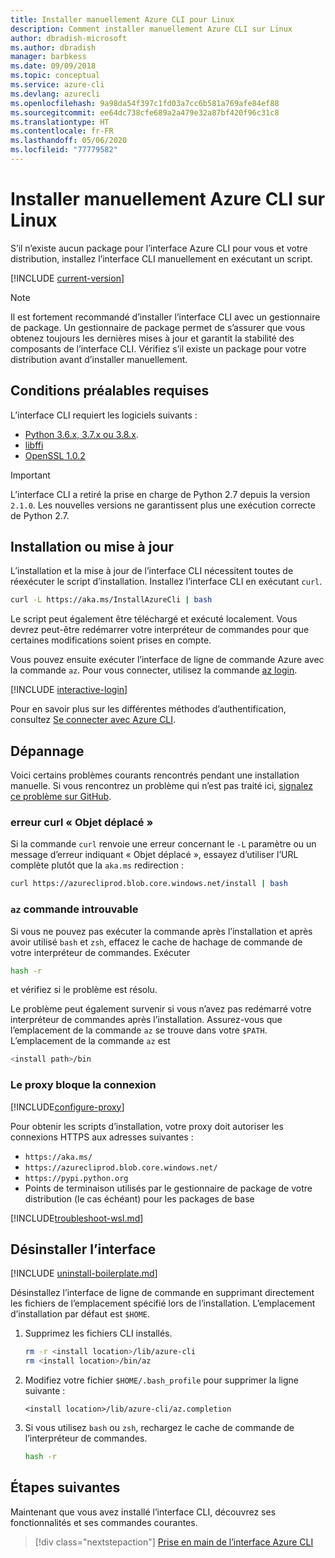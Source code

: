 ```yaml
---
title: Installer manuellement Azure CLI pour Linux
description: Comment installer manuellement Azure CLI sur Linux
author: dbradish-microsoft
ms.author: dbradish
manager: barbkess
ms.date: 09/09/2018
ms.topic: conceptual
ms.service: azure-cli
ms.devlang: azurecli
ms.openlocfilehash: 9a98da54f397c1fd03a7cc6b581a769afe84ef88
ms.sourcegitcommit: ee64dc738cfe689a2a479e32a87bf420f96c31c8
ms.translationtype: HT
ms.contentlocale: fr-FR
ms.lasthandoff: 05/06/2020
ms.locfileid: "77779582"
---
```

# <a name="install-azure-cli-on-linux-manually"></a>Installer manuellement Azure CLI sur Linux

S’il n’existe aucun package pour l’interface Azure CLI pour vous et votre distribution, installez l’interface CLI manuellement en exécutant un script.

[!INCLUDE [current-version](includes/current-version.md)]

> [!NOTE]
> Il est fortement recommandé d’installer l’interface CLI avec un gestionnaire de package. Un gestionnaire de package permet de s’assurer que vous obtenez toujours les dernières mises à jour et garantit la stabilité des composants de l’interface CLI. Vérifiez s’il existe un package pour votre distribution avant d’installer manuellement.

## <a name="prerequisites"></a>Conditions préalables requises

L’interface CLI requiert les logiciels suivants :

* [Python 3.6.x, 3.7.x ou 3.8.x](https://www.python.org/downloads/). 
* [libffi](https://sourceware.org/libffi/)
* [OpenSSL 1.0.2](https://www.openssl.org/source/)

> [!IMPORTANT]
>
> L’interface CLI a retiré la prise en charge de Python 2.7 depuis la version `2.1.0`. Les nouvelles versions ne garantissent plus une exécution correcte de Python 2.7.

## <a name="install-or-update"></a>Installation ou mise à jour

L’installation et la mise à jour de l’interface CLI nécessitent toutes de réexécuter le script d’installation. Installez l’interface CLI en exécutant `curl`.

```bash
curl -L https://aka.ms/InstallAzureCli | bash
```

Le script peut également être téléchargé et exécuté localement. Vous devrez peut-être redémarrer votre interpréteur de commandes pour que certaines modifications soient prises en compte.

Vous pouvez ensuite exécuter l’interface de ligne de commande Azure avec la commande `az`. Pour vous connecter, utilisez la commande [az login](/cli/azure/reference-index#az-login).

[!INCLUDE [interactive-login](includes/interactive-login.md)]

Pour en savoir plus sur les différentes méthodes d’authentification, consultez [Se connecter avec Azure CLI](authenticate-azure-cli.md).

## <a name="troubleshooting"></a>Dépannage

Voici certains problèmes courants rencontrés pendant une installation manuelle. Si vous rencontrez un problème qui n’est pas traité ici, [signalez ce problème sur GitHub](https://github.com/Azure/azure-cli/issues).

### <a name="curl-object-moved-error"></a>erreur curl « Objet déplacé »

Si la commande `curl` renvoie une erreur concernant le `-L` paramètre ou un message d’erreur indiquant « Objet déplacé », essayez d’utiliser l’URL complète plutôt que la `aka.ms` redirection :

```bash
curl https://azurecliprod.blob.core.windows.net/install | bash
```

### <a name="az-command-not-found"></a>`az` commande introuvable

Si vous ne pouvez pas exécuter la commande après l’installation et après avoir utilisé `bash` et `zsh`, effacez le cache de hachage de commande de votre interpréteur de commandes. Exécuter

```bash
hash -r
```

et vérifiez si le problème est résolu.

Le problème peut également survenir si vous n’avez pas redémarré votre interpréteur de commandes après l’installation. Assurez-vous que l’emplacement de la commande `az` se trouve dans votre `$PATH`. L’emplacement de la commande `az` est

```bash
<install path>/bin
```

### <a name="proxy-blocks-connection"></a>Le proxy bloque la connexion

[!INCLUDE[configure-proxy](includes/configure-proxy.md)]

Pour obtenir les scripts d’installation, votre proxy doit autoriser les connexions HTTPS aux adresses suivantes :

* `https://aka.ms/`
* `https://azurecliprod.blob.core.windows.net/`
* `https://pypi.python.org`
* Points de terminaison utilisés par le gestionnaire de package de votre distribution (le cas échéant) pour les packages de base

[!INCLUDE[troubleshoot-wsl.md](includes/troubleshoot-wsl.md)]

## <a name="uninstall"></a>Désinstaller l’interface

[!INCLUDE [uninstall-boilerplate.md](includes/uninstall-boilerplate.md)]

Désinstallez l’interface de ligne de commande en supprimant directement les fichiers de l’emplacement spécifié lors de l’installation. L’emplacement d’installation par défaut est `$HOME`.

1. Supprimez les fichiers CLI installés.

   ```bash
   rm -r <install location>/lib/azure-cli
   rm <install location>/bin/az
   ```

2. Modifiez votre fichier `$HOME/.bash_profile` pour supprimer la ligne suivante :

   ```text
   <install location>/lib/azure-cli/az.completion
   ```

3. Si vous utilisez `bash` ou `zsh`, rechargez le cache de commande de l’interpréteur de commandes.

   ```bash
   hash -r
   ```

## <a name="next-steps"></a>Étapes suivantes

Maintenant que vous avez installé l’interface CLI, découvrez ses fonctionnalités et ses commandes courantes.

> [!div class="nextstepaction"]
> [Prise en main de l’interface Azure CLI](get-started-with-azure-cli.md)
